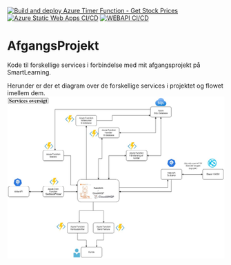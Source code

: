 [![Build and deploy Azure Timer Function - Get Stock Prices](https://github.com/jamtuba/AfgangsProjekt/actions/workflows/Timer_Function_ci_cd.yml/badge.svg)](https://github.com/jamtuba/AfgangsProjekt/actions/workflows/Timer_Function_ci_cd.yml)<br/>
[![Azure Static Web Apps CI/CD](https://github.com/jamtuba/AfgangsProjekt/actions/workflows/azure-static-web-apps-ambitious-field-0972b7003.yml/badge.svg)](https://github.com/jamtuba/AfgangsProjekt/actions/workflows/azure-static-web-apps-ambitious-field-0972b7003.yml)
[![WEBAPI CI/CD](https://github.com/jamtuba/AfgangsProjekt/actions/workflows/webapi-cicd.yml/badge.svg)](https://github.com/jamtuba/AfgangsProjekt/actions/workflows/webapi-cicd.yml)

# AfgangsProjekt
Kode til forskellige services i forbindelse med mit afgangsprojekt på SmartLearning.

Herunder er der et diagram over de forskellige services i projektet og flowet imellem dem.
![Alt text](Diagrams/AP_System_Diagram_050423.jpg "Title")

